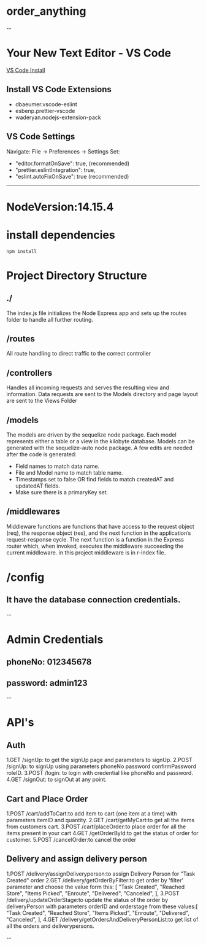 # order_anything

--

# Your New Text Editor - VS Code

[VS Code Install](https://code.visualstudio.com/docs/setup/setup-overview)

## Install VS Code Extensions

- dbaeumer.vscode-eslint
- esbenp.prettier-vscode
- waderyan.nodejs-extension-pack

## VS Code Settings

Navigate: File -> Preferences -> Settings
Set:

- "editor.formatOnSave": true, (recommended)
- "prettier.eslintIntegration": true,
- "eslint.autoFixOnSave": true (recommended)

---

# NodeVersion:14.15.4

# install dependencies

`npm install`

# Project Directory Structure

## ./

The index.js file initializes the Node Express app and sets up the routes folder to handle all further routing.

## /routes

All route handling to direct traffic to the correct controller

## /controllers

Handles all incoming requests and serves the resulting view and information. Data requests are sent to the Models directory and page layout are sent to the Views Folder

## /models

The models are driven by the sequelize node package. Each model represents either a table or a view in the kilobyte database. Models can be generated with the sequelize-auto node package. A few edits are needed after the code is generated:

- Field names to match data name.
- File and Model name to match table name.
- Timestamps set to false OR find fields to match createdAT and updatedAT fields.
- Make sure there is a primaryKey set.

## /middlewares

Middleware functions are functions that have access to the request object (req), the response object (res), and the next function in the application’s request-response cycle. The next function is a function in the Express router which, when invoked, executes the middleware succeeding the current middleware.
in this project middleware is in r-index file.

# /config

## It have the database connection credentials.

--

# Admin Credentials

## phoneNo: 012345678

## password: admin123

--

# API's

## Auth

1.GET /signUp: to get the signUp page and parameters to signUp.
2.POST /signUp: to signUp using parameters phoneNo password confirmPassword roleID.
3.POST /login: to login with credential like phoneNo and password.
4.GET /signOut: to signOut at any point.

## Cart and Place Order

1.POST /cart/addToCart:to add item to cart (one item at a time) with parameters itemID and quantity.
2.GET /cart/getMyCart:to get all the items from customers cart.
3.POST /cart/placeOrder:to place order for all the items present in your cart
4.GET /getOrderById:to get the status of order for customer.
5.POST /cancelOrder:to cancel the order

## Delivery and assign delivery person

1.POST /delivery/assignDeliveryperson:to assign Delivery Person for "Task Created" order
2.GET /delivery/getOrderByFilter:to get order by 'filter' parameter and choose the value form this: [
"Task Created",
"Reached Store",
"Items Picked",
"Enroute",
"Delivered",
"Canceled",
],
3.POST /delivery/updateOrderStage:to update the status of the order by deliveryPerson with parameters orderID and orderstage from these values:[
"Task Created",
"Reached Store",
"Items Picked",
"Enroute",
"Delivered",
"Canceled",
],
4.GET /delivery/getOrdersAndDeliveryPersonList:to get list of all the orders and deliverypersons.

--
